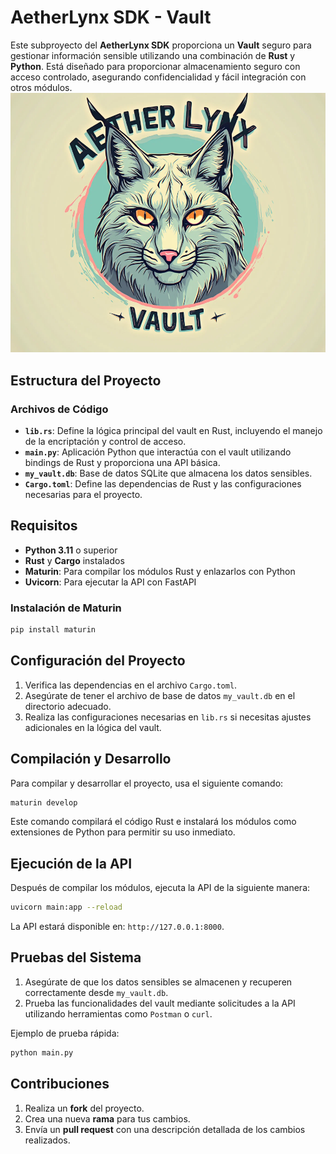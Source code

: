 
# AetherLynx SDK - Vault

Este subproyecto del **AetherLynx SDK** proporciona un **Vault** seguro para gestionar información sensible utilizando una combinación de **Rust** y **Python**. Está diseñado para proporcionar almacenamiento seguro con acceso controlado, asegurando confidencialidad y fácil integración con otros módulos.
![AetherLynxVault](/tools/vault/AetherLynxVault.png)


## Estructura del Proyecto

### Archivos de Código

- **`lib.rs`**: Define la lógica principal del vault en Rust, incluyendo el manejo de la encriptación y control de acceso.
- **`main.py`**: Aplicación Python que interactúa con el vault utilizando bindings de Rust y proporciona una API básica.
- **`my_vault.db`**: Base de datos SQLite que almacena los datos sensibles.
- **`Cargo.toml`**: Define las dependencias de Rust y las configuraciones necesarias para el proyecto.

## Requisitos

- **Python 3.11** o superior
- **Rust** y **Cargo** instalados
- **Maturin**: Para compilar los módulos Rust y enlazarlos con Python
- **Uvicorn**: Para ejecutar la API con FastAPI

### Instalación de Maturin
```bash
pip install maturin
```

## Configuración del Proyecto

1. Verifica las dependencias en el archivo `Cargo.toml`.
2. Asegúrate de tener el archivo de base de datos `my_vault.db` en el directorio adecuado.
3. Realiza las configuraciones necesarias en `lib.rs` si necesitas ajustes adicionales en la lógica del vault.

## Compilación y Desarrollo

Para compilar y desarrollar el proyecto, usa el siguiente comando:

```bash
maturin develop
```

Este comando compilará el código Rust e instalará los módulos como extensiones de Python para permitir su uso inmediato.

## Ejecución de la API

Después de compilar los módulos, ejecuta la API de la siguiente manera:

```bash
uvicorn main:app --reload
```

La API estará disponible en: `http://127.0.0.1:8000`.

## Pruebas del Sistema

1. Asegúrate de que los datos sensibles se almacenen y recuperen correctamente desde `my_vault.db`.
2. Prueba las funcionalidades del vault mediante solicitudes a la API utilizando herramientas como `Postman` o `curl`.

Ejemplo de prueba rápida:
```bash
python main.py
```

## Contribuciones

1. Realiza un **fork** del proyecto.
2. Crea una nueva **rama** para tus cambios.
3. Envía un **pull request** con una descripción detallada de los cambios realizados.
